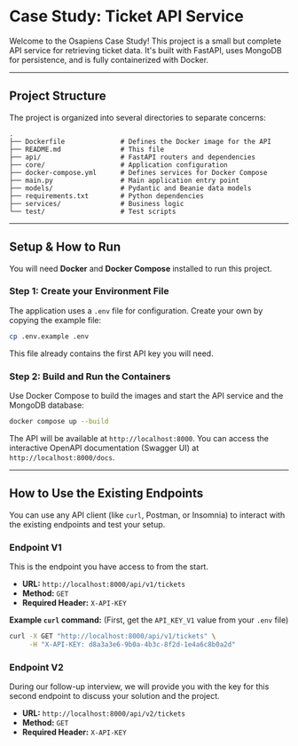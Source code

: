 # Case Study: Ticket API Service

Welcome to the Osapiens Case Study! This project is a small but complete API service for retrieving ticket data. It's built with FastAPI, uses MongoDB for persistence, and is fully containerized with Docker.

---

## Project Structure

The project is organized into several directories to separate concerns:

```
.
├── Dockerfile              # Defines the Docker image for the API
├── README.md               # This file
├── api/                    # FastAPI routers and dependencies
├── core/                   # Application configuration
├── docker-compose.yml      # Defines services for Docker Compose
├── main.py                 # Main application entry point
├── models/                 # Pydantic and Beanie data models
├── requirements.txt        # Python dependencies
├── services/               # Business logic
└── test/                   # Test scripts
```

---

## Setup & How to Run

You will need **Docker** and **Docker Compose** installed to run this project.

### Step 1: Create your Environment File

The application uses a `.env` file for configuration. Create your own by copying the example file:

```bash
cp .env.example .env
```

This file already contains the first API key you will need.

### Step 2: Build and Run the Containers

Use Docker Compose to build the images and start the API service and the MongoDB database:

```bash
docker compose up --build
```

The API will be available at `http://localhost:8000`. You can access the interactive OpenAPI documentation (Swagger UI) at `http://localhost:8000/docs`.

---

## How to Use the Existing Endpoints

You can use any API client (like `curl`, Postman, or Insomnia) to interact with the existing endpoints and test your setup.

### Endpoint V1

This is the endpoint you have access to from the start.

* **URL:** `http://localhost:8000/api/v1/tickets`
* **Method:** `GET`
* **Required Header:** `X-API-KEY`

**Example `curl` command:**
(First, get the `API_KEY_V1` value from your `.env` file)

```bash
curl -X GET "http://localhost:8000/api/v1/tickets" \
     -H "X-API-KEY: d8a3a3e6-9b0a-4b3c-8f2d-1e4a6c8b0a2d"
```

### Endpoint V2

During our follow-up interview, we will provide you with the key for this second endpoint to discuss your solution and the project.

* **URL:** `http://localhost:8000/api/v2/tickets`
* **Method:** `GET`
* **Required Header:** `X-API-KEY`

